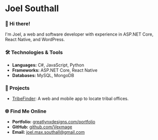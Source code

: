 # Joel Southall

### 👋 Hi there!
I'm Joel, a web and software developer with experience in ASP.NET Core, React Native, and WordPress. 

### 🛠️ Technologies & Tools
- **Languages:** C#, JavaScript, Python
- **Frameworks:** ASP.NET Core, React Native
- **Databases:** MySQL, MongoDB

### 🚀 Projects
- [TribeFinder](https://github.com/vexmage/TribeFinder): A web and mobile app to locate tribal offices.

### 🌐 Find Me Online

- **Portfolio:** [greatlynxdesigns.com/portfolio](https://greatlynxdesigns.com/portfolio)
- **GitHub:** [github.com/Vexmage](https://github.com/Vexmage)
- **Email:** joel.max.southall@gmail.com
